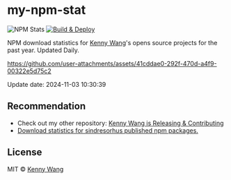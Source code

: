 my-npm-stat
===

![NPM Stats](https://img.shields.io/endpoint?url=https://raw.githubusercontent.com/jaywcjlove/my-npm-stat/main/data/badge.json)
[![Build & Deploy](https://github.com/jaywcjlove/my-npm-stat/actions/workflows/ci.yml/badge.svg)](https://github.com/jaywcjlove/my-npm-stat/actions/workflows/ci.yml)

NPM download statistics for [Kenny Wang](https://www.npmjs.com/~wcjiang)'s opens source projects for the past year. Updated Daily.

https://github.com/user-attachments/assets/41cddae0-292f-470d-a4f9-00322e5d75c2

Update date: <!--GAMFC-->2024-11-03 10:30:39<!--GAMFC-END-->

## Recommendation

- Check out my other repository: [Kenny Wang is Releasing & Contributing](https://github.com/jaywcjlove/releases/)
- [Download statistics for sindresorhus published npm packages.](https://forksss.github.io/sindresorhus-npm-stat/)

## License

MIT © [Kenny Wang](https://github.com/jaywcjlove)
